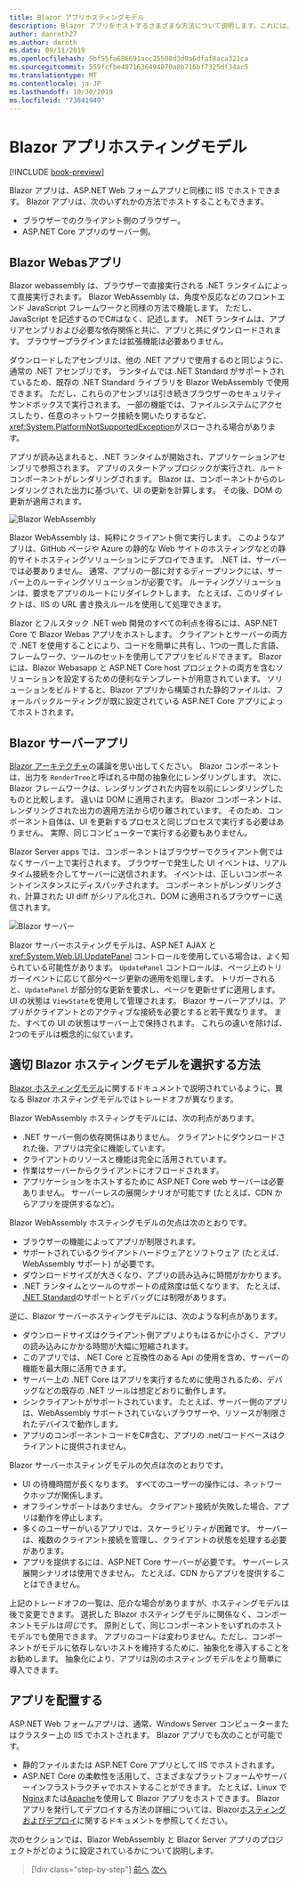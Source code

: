 ```yaml
---
title: Blazor アプリホスティングモデル
description: Blazor アプリをホストするさまざまな方法について説明します。これには、ブラウザーで、またはサーバー上でも含まれます。
author: danroth27
ms.author: daroth
ms.date: 09/11/2019
ms.openlocfilehash: 5bf55fa686691acc25508d3d9a6dfaf8aca321ca
ms.sourcegitcommit: 559fcfbe4871636494870a8b716bf7325df34ac5
ms.translationtype: MT
ms.contentlocale: ja-JP
ms.lasthandoff: 10/30/2019
ms.locfileid: "73841949"
---
```

# <a name="blazor-app-hosting-models"></a>Blazor アプリホスティングモデル

[!INCLUDE [book-preview](../../../includes/book-preview.md)]

Blazor アプリは、ASP.NET Web フォームアプリと同様に IIS でホストできます。 Blazor アプリは、次のいずれかの方法でホストすることもできます。

- ブラウザーでのクライアント側のブラウザー。
- ASP.NET Core アプリのサーバー側。

## <a name="blazor-webassembly-apps"></a>Blazor Webasアプリ

Blazor webassembly は、ブラウザーで直接実行される .NET ランタイムによって直接実行されます。 Blazor WebAssembly は、角度や反応などのフロントエンド JavaScript フレームワークと同様の方法で機能します。 ただし、JavaScript を記述するのでC#はなく、記述します。 .NET ランタイムは、アプリアセンブリおよび必要な依存関係と共に、アプリと共にダウンロードされます。 ブラウザープラグインまたは拡張機能は必要ありません。

ダウンロードしたアセンブリは、他の .NET アプリで使用するのと同じように、通常の .NET アセンブリです。 ランタイムでは .NET Standard がサポートされているため、既存の .NET Standard ライブラリを Blazor WebAssembly で使用できます。 ただし、これらのアセンブリは引き続きブラウザーのセキュリティサンドボックスで実行されます。 一部の機能では、ファイルシステムにアクセスしたり、任意のネットワーク接続を開いたりするなど、<xref:System.PlatformNotSupportedException>がスローされる場合があります。

アプリが読み込まれると、.NET ランタイムが開始され、アプリケーションアセンブリで参照されます。 アプリのスタートアップロジックが実行され、ルートコンポーネントがレンダリングされます。 Blazor は、コンポーネントからのレンダリングされた出力に基づいて、UI の更新を計算します。 その後、DOM の更新が適用されます。

![Blazor WebAssembly](media/hosting-models/blazor-webassembly.png)

Blazor WebAssembly は、純粋にクライアント側で実行します。 このようなアプリは、GitHub ページや Azure の静的な Web サイトのホスティングなどの静的サイトホスティングソリューションにデプロイできます。 .NET は、サーバーでは必要ありません。 通常、アプリの一部に対するディープリンクには、サーバー上のルーティングソリューションが必要です。 ルーティングソリューションは、要求をアプリのルートにリダイレクトします。 たとえば、このリダイレクトは、IIS の URL 書き換えルールを使用して処理できます。

Blazor とフルスタック .NET web 開発のすべての利点を得るには、ASP.NET Core で Blazor Webas アプリをホストします。 クライアントとサーバーの両方で .NET を使用することにより、コードを簡単に共有し、1つの一貫した言語、フレームワーク、ツールのセットを使用してアプリをビルドできます。 Blazor には、Blazor Webasapp と ASP.NET Core host プロジェクトの両方を含むソリューションを設定するための便利なテンプレートが用意されています。 ソリューションをビルドすると、Blazor アプリから構築された静的ファイルは、フォールバックルーティングが既に設定されている ASP.NET Core アプリによってホストされます。

## <a name="blazor-server-apps"></a>Blazor サーバーアプリ

[Blazor アーキテクチャ](architecture-comparison.md#blazor)の議論を思い出してください。 Blazor コンポーネントは、出力を `RenderTree`と呼ばれる中間の抽象化にレンダリングします。 次に、Blazor フレームワークは、レンダリングされた内容を以前にレンダリングしたものと比較します。 違いは DOM に適用されます。 Blazor コンポーネントは、レンダリングされた出力の適用方法から切り離されています。 そのため、コンポーネント自体は、UI を更新するプロセスと同じプロセスで実行する必要はありません。 実際、同じコンピューターで実行する必要もありません。

Blazor Server apps では、コンポーネントはブラウザーでクライアント側ではなくサーバー上で実行されます。 ブラウザーで発生した UI イベントは、リアルタイム接続を介してサーバーに送信されます。 イベントは、正しいコンポーネントインスタンスにディスパッチされます。 コンポーネントがレンダリングされ、計算された UI diff がシリアル化され、DOM に適用されるブラウザーに送信されます。

![Blazor サーバー](media/hosting-models/blazor-server.png)

Blazor サーバーホスティングモデルは、ASP.NET AJAX と <xref:System.Web.UI.UpdatePanel> コントロールを使用している場合は、よく知られている可能性があります。 `UpdatePanel` コントロールは、ページ上のトリガーイベントに応じて部分ページ更新の適用を処理します。 トリガーされると、`UpdatePanel` が部分的な更新を要求し、ページを更新せずに適用します。 UI の状態は `ViewState`を使用して管理されます。 Blazor サーバーアプリは、アプリがクライアントとのアクティブな接続を必要とすると若干異なります。 また、すべての UI の状態はサーバー上で保持されます。 これらの違いを除けば、2つのモデルは概念的に似ています。

## <a name="how-to-choose-the-right-blazor-hosting-model"></a>適切 Blazor ホスティングモデルを選択する方法

[Blazor ホスティングモデル](https://docs.microsoft.com/aspnet/core/blazor/hosting-models#server-side)に関するドキュメントで説明されているように、異なる Blazor ホスティングモデルではトレードオフが異なります。

Blazor WebAssembly ホスティングモデルには、次の利点があります。

- .NET サーバー側の依存関係はありません。 クライアントにダウンロードされた後、アプリは完全に機能しています。
- クライアントのリソースと機能は完全に活用されています。
- 作業はサーバーからクライアントにオフロードされます。
- アプリケーションをホストするために ASP.NET Core web サーバーは必要ありません。 サーバーレスの展開シナリオが可能です (たとえば、CDN からアプリを提供するなど)。

Blazor WebAssembly ホスティングモデルの欠点は次のとおりです。

- ブラウザーの機能によってアプリが制限されます。
- サポートされているクライアントハードウェアとソフトウェア (たとえば、WebAssembly サポート) が必要です。
- ダウンロードサイズが大きくなり、アプリの読み込みに時間がかかります。
- .NET ランタイムとツールのサポートの成熟度は低くなります。 たとえば、 [.NET Standard](../../standard/net-standard.md)のサポートとデバッグには制限があります。

逆に、Blazor サーバーホスティングモデルには、次のような利点があります。

- ダウンロードサイズはクライアント側アプリよりもはるかに小さく、アプリの読み込みにかかる時間が大幅に短縮されます。
- このアプリでは、.NET Core と互換性のある Api の使用を含め、サーバーの機能を最大限に活用できます。
- サーバー上の .NET Core はアプリを実行するために使用されるため、デバッグなどの既存の .NET ツールは想定どおりに動作します。
- シンクライアントがサポートされています。 たとえば、サーバー側のアプリは、WebAssembly サポートされていないブラウザーや、リソースが制限されたデバイスで動作します。
- アプリのコンポーネントコードをC#含む、アプリの .net/コードベースはクライアントに提供されません。

Blazor サーバーホスティングモデルの欠点は次のとおりです。

- UI の待機時間が長くなります。 すべてのユーザーの操作には、ネットワークホップが関係します。
- オフラインサポートはありません。 クライアント接続が失敗した場合、アプリは動作を停止します。
- 多くのユーザーがいるアプリでは、スケーラビリティが困難です。 サーバーは、複数のクライアント接続を管理し、クライアントの状態を処理する必要があります。
- アプリを提供するには、ASP.NET Core サーバーが必要です。 サーバーレス展開シナリオは使用できません。 たとえば、CDN からアプリを提供することはできません。

上記のトレードオフの一覧は、厄介な場合がありますが、ホスティングモデルは後で変更できます。 選択した Blazor ホスティングモデルに関係なく、コンポーネントモデルは*同じ*です。 原則として、同じコンポーネントをいずれのホストモデルでも使用できます。 アプリのコードは変わりません。ただし、コンポーネントがモデルに依存しないホストを維持するために、抽象化を導入することをお勧めします。 抽象化により、アプリは別のホスティングモデルをより簡単に導入できます。

## <a name="deploy-your-app"></a>アプリを配置する

ASP.NET Web フォームアプリは、通常、Windows Server コンピューターまたはクラスター上の IIS でホストされます。 Blazor アプリでも次のことが可能です。

- 静的ファイルまたは ASP.NET Core アプリとして IIS でホストされます。
- ASP.NET Core の柔軟性を活用して、さまざまなプラットフォームやサーバーインフラストラクチャでホストすることができます。 たとえば、Linux で[Nginx](/aspnet/core/host-and-deploy/linux-nginx)または[Apache](/aspnet/core/host-and-deploy/linux-apache)を使用して Blazor アプリをホストできます。 Blazor アプリを発行してデプロイする方法の詳細については、Blazor[ホスティングおよびデプロイ](/aspnet/core/host-and-deploy/blazor/)に関するドキュメントを参照してください。

次のセクションでは、Blazor WebAssembly と Blazor Server アプリのプロジェクトがどのように設定されているかについて説明します。

>[!div class="step-by-step"]
>[前へ](architecture-comparison.md)
>[次へ](project-structure.md)
